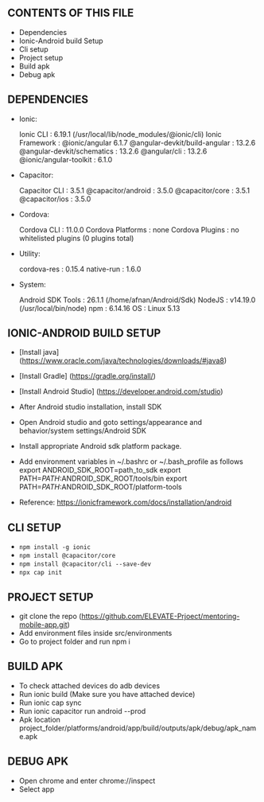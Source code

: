 CONTENTS OF THIS FILE
---------------------

 * Dependencies
 * Ionic-Android build Setup
 * Cli setup
 * Project setup
 * Build apk
 * Debug apk


DEPENDENCIES
---------------------
* Ionic:

   Ionic CLI                     : 6.19.1 (/usr/local/lib/node_modules/@ionic/cli)
   Ionic Framework               : @ionic/angular 6.1.7
   @angular-devkit/build-angular : 13.2.6
   @angular-devkit/schematics    : 13.2.6
   @angular/cli                  : 13.2.6
   @ionic/angular-toolkit        : 6.1.0

* Capacitor:

   Capacitor CLI      : 3.5.1
   @capacitor/android : 3.5.0
   @capacitor/core    : 3.5.1
   @capacitor/ios     : 3.5.0

* Cordova:

   Cordova CLI       : 11.0.0
   Cordova Platforms : none
   Cordova Plugins   : no whitelisted plugins (0 plugins total)

* Utility:

   cordova-res : 0.15.4
   native-run  : 1.6.0

* System:

   Android SDK Tools : 26.1.1 (/home/afnan/Android/Sdk)
   NodeJS            : v14.19.0 (/usr/local/bin/node)
   npm               : 6.14.16
   OS                : Linux 5.13


IONIC-ANDROID BUILD SETUP
---------------------

- [Install java] (https://www.oracle.com/java/technologies/downloads/#java8)
- [Install Gradle] (https://gradle.org/install/)
- [Install Android Studio] (https://developer.android.com/studio)

- After Android studio installation, install SDK
- Open Android studio and goto settings/appearance and behavior/system settings/Android SDK
- Install appropriate Android sdk platform package.
- Add environment variables in ~/.bashrc or ~/.bash_profile as follows
        export ANDROID_SDK_ROOT=path_to_sdk
        export PATH=$PATH:$ANDROID_SDK_ROOT/tools/bin
        export PATH=$PATH:$ANDROID_SDK_ROOT/platform-tools
- Reference: https://ionicframework.com/docs/installation/android


CLI SETUP
---------------------

- `npm install -g ionic`   
- `npm install @capacitor/core`   
- `npm install @capacitor/cli --save-dev` 
- `npx cap init` 


PROJECT SETUP
---------------------

- git clone the repo (https://github.com/ELEVATE-Prjoect/mentoring-mobile-app.git)
- Add environment files inside src/environments
- Go to project folder and run npm i

BUILD APK
---------------------

- To check attached devices do adb devices
- Run ionic build (Make sure you have attached device)
- Run ionic cap sync
- Run ionic capacitor run android --prod
- Apk location project_folder/platforms/android/app/build/outputs/apk/debug/apk_name.apk


DEBUG APK
---------------------

- Open chrome and enter chrome://inspect
- Select app
